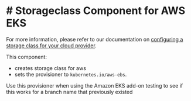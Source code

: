 # # Storageclass Component for AWS EKS

For more information, please refer to our documentation on [configuring a storage class for your cloud provider](https://docs.sourcegraph.com/admin/deploy/kubernetes/configure#configure-a-storage-class).

This component:

- creates storage class for aws
- sets the provisioner to `kubernetes.io/aws-ebs`.

Use this provisioner when using the Amazon EKS add-on
testing to see if this works for a branch name that previously existed
